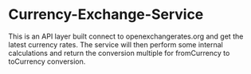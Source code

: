 # Currency-Exchange-Service

This is an API layer built connect to openexchangerates.org and get the latest currency rates. The service will then
perform some internal calculations and return the conversion multiple for fromCurrency to toCurrency conversion.
